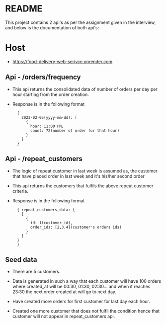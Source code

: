 # README

This project contains 2 api's as per the assignment given in the interview, and below is the documentation of both api's:-

# Host

- https://food-delivery-web-serivce.onrender.com

## Api - /orders/frequency

- This api returns the consolidated data of number of orders per day per hour starting from the order creation.

- Response is in the following format
  ```
    {
      2023-02-05(yyyy-mm-dd): [
        {
          hour: 11:00 PM,
          count: 72(number of order for that hour)
        }
      ]
    }
  ```

## Api - /repeat_customers

- The logic of repeat customer in last week is assumed as, the customer that have placed order in last week and it's his/her second order

- This api returns the customers that fulfils the above repeat customer criteria.

- Response is in the following format
  ```
    { repeat_customers_data: {
      [
        {
          id: 1(customer_id),
          order_ids: [2,3,4](customer's orders ids)
        }
      ]
    } 
    }
  ```

## Seed data

- There are 5 customers.

- Data is generated in such a way that each customer will have 100 orders where created_at will be 00:30, 01:30, 02:30... and when it reaches 23:30 the next order created at will go to next day.

- Have created more orders for first customer for last day each hour.

- Created one more customer that does not fulfil the condition hence that customer will not appear in repeat_customers api.

